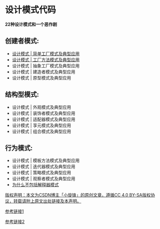 # 设计模式代码
**22种设计模式和一个恶作剧**

## 创建者模式:
*   [设计模式 | 简单工厂模式及典型应用](src/main/resources/简单工厂模式.md)
*   [设计模式 | 工厂方法模式及典型应用](src/main/resources/工厂方法模式.md)
*   设计模式 | 抽象工厂模式及典型应用
*   设计模式 | 建造者模式及典型应用
*   设计模式 | 原型模式及典型应用
## 结构型模式:
*   设计模式 | 外观模式及典型应用
*   设计模式 | 装饰者模式及典型应用
*   设计模式 | 适配器模式及典型应用
*   设计模式 | 享元模式及典型应用
*   设计模式 | 组合模式及典型应用
## 行为模式:
*   设计模式 | 模板方法模式及典型应用
*   设计模式 | 迭代器模式及典型应用
*   设计模式 | 策略模式及典型应用
*   设计模式 | 观察者模式及典型应用
*   [为什么不包括解释器模式](https://feedback.refactoring.guru/en/knowledge-bases/5/articles/1878-why-dont-the-book-include-the-interpreter-pattern)      
        
        

[版权声明：本文为CSDN博主「小旋锋」的原创文章，遵循CC 4.0 BY-SA版权协议，转载请附上原文出处链接及本声明。](https://blog.csdn.net/wwwdc1012/article/details/83317973)

[参考链接1](http://laijianfeng.org/2018/09/设计模式-简单工厂模式及典型应用/)

[参考链接2](https://refactoringguru.cn/design-patterns/factory-method)
